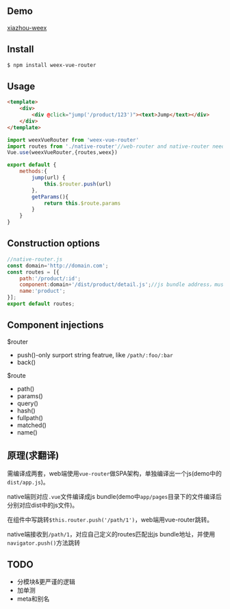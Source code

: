 ## Demo ##
[xiazhou-weex](https://github.com/dongnaebi/xiazhou-weex)

## Install ##
```bash
$ npm install weex-vue-router
```
## Usage ##
```html
<template>
    <div>
        <div @click="jump('/product/123')"><text>Jump</text></div>
    </div>
</template>
```

```javascript
import weexVueRouter from 'weex-vue-router'
import routes from './native-router'//web-router and native-router need to be defined separately。
Vue.use(weexVueRouter,{routes,weex})

export default {
    methods:{
        jump(url) {
            this.$router.push(url)
        },
        getParams(){
            return this.$route.params
        }
    }
}
```
## Construction options ##
```javascript
//native-router.js
const domain='http://domain.com';
const routes = [{
    path:'/product/:id';
    component:domain+'/dist/product/detail.js';//js bundle address，must end with '.js'
    name:'product';
}];
export default routes;
```
## Component injections ##
$router
- push()-only surport string featrue, like `/path/:foo/:bar`
- back()

$route
- path()
- params()
- query()
- hash()
- fullpath()
- matched()
- name()

## 原理(求翻译) ##
需编译成两套，web端使用`vue-router`做SPA架构，单独编译出一个js(demo中的`dist/app.js`)。

native端则对应`.vue`文件编译成js bundle(demo中`app/pages`目录下的文件编译后分别对应dist中的js文件)。

在组件中写跳转`$this.router.push('/path/1')`，web端用vue-router跳转。

native端接收到`/path/1`，对应自己定义的routes匹配出js bundle地址，并使用`navigator.push()`方法跳转

## TODO ##
- 分模块&更严谨的逻辑
- 加单测
- meta和别名
